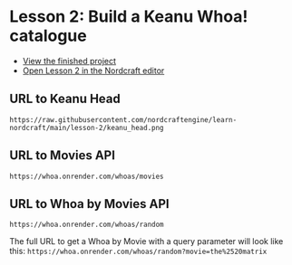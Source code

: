 # Lesson 2: Build a Keanu Whoa! catalogue

- [View the finished project](https://whoa.toddle.site/)
- [Open Lesson 2 in the Nordcraft editor](https://editor.nordcraft.com/projects/whoa/branches/main/components/HomePage)

## URL to Keanu Head

`https://raw.githubusercontent.com/nordcraftengine/learn-nordcraft/main/lesson-2/keanu_head.png`

## URL to Movies API

`https://whoa.onrender.com/whoas/movies`

## URL to Whoa by Movies API

`https://whoa.onrender.com/whoas/random`

The full URL to get a Whoa by Movie with a query parameter will look like this: `https://whoa.onrender.com/whoas/random?movie=the%2520matrix`